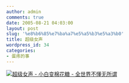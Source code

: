 ```yaml
---
author: admin
comments: true
date: 2005-08-21 04:03:00
layout: post
slug: '%e8%b6%85%e7%ba%a7%e5%a5%b3%e5%a3%b0'
title: 超级女声
wordpress_id: 34
categories:
- 蛋疼的事
---
```


[![超级女声 - 小白变棉花糖 - 全世界不懂无所谓](http://www.hunantv.com/news/photos/3qdsxs10.jpg)](http://www.hunantv.com/news/photos/3qdsxs10.jpg)  

